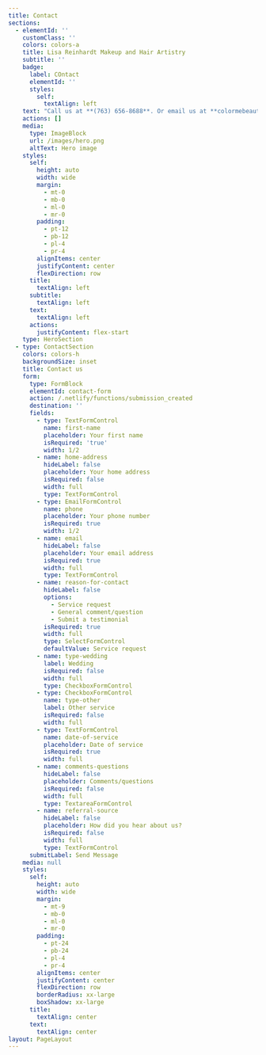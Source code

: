 ```yaml
---
title: Contact
sections:
  - elementId: ''
    customClass: ''
    colors: colors-a
    title: Lisa Reinhardt Makeup and Hair Artistry
    subtitle: ''
    badge:
      label: COntact
      elementId: ''
      styles:
        self:
          textAlign: left
    text: "Call us at **(763) 656-8688**. Or email us at **colormebeautiful01@yahoo.com**.\n\nOr visit us at 7860 Vinewood LN N, Suite #20, Maple Grove,\_MN\_55369. We are located inside Salons by JC. In-Studio is by appointment only\n"
    actions: []
    media:
      type: ImageBlock
      url: /images/hero.png
      altText: Hero image
    styles:
      self:
        height: auto
        width: wide
        margin:
          - mt-0
          - mb-0
          - ml-0
          - mr-0
        padding:
          - pt-12
          - pb-12
          - pl-4
          - pr-4
        alignItems: center
        justifyContent: center
        flexDirection: row
      title:
        textAlign: left
      subtitle:
        textAlign: left
      text:
        textAlign: left
      actions:
        justifyContent: flex-start
    type: HeroSection
  - type: ContactSection
    colors: colors-h
    backgroundSize: inset
    title: Contact us
    form:
      type: FormBlock
      elementId: contact-form
      action: /.netlify/functions/submission_created
      destination: ''
      fields:
        - type: TextFormControl
          name: first-name
          placeholder: Your first name
          isRequired: 'true'
          width: 1/2
        - name: home-address
          hideLabel: false
          placeholder: Your home address
          isRequired: false
          width: full
          type: TextFormControl
        - type: EmailFormControl
          name: phone
          placeholder: Your phone number
          isRequired: true
          width: 1/2
        - name: email
          hideLabel: false
          placeholder: Your email address
          isRequired: true
          width: full
          type: TextFormControl
        - name: reason-for-contact
          hideLabel: false
          options:
            - Service request
            - General comment/question
            - Submit a testimonial
          isRequired: true
          width: full
          type: SelectFormControl
          defaultValue: Service request
        - name: type-wedding
          label: Wedding
          isRequired: false
          width: full
          type: CheckboxFormControl
        - type: CheckboxFormControl
          name: type-other
          label: Other service
          isRequired: false
          width: full
        - type: TextFormControl
          name: date-of-service
          placeholder: Date of service
          isRequired: true
          width: full
        - name: comments-questions
          hideLabel: false
          placeholder: Comments/questions
          isRequired: false
          width: full
          type: TextareaFormControl
        - name: referral-source
          hideLabel: false
          placeholder: How did you hear about us?
          isRequired: false
          width: full
          type: TextFormControl
      submitLabel: Send Message
    media: null
    styles:
      self:
        height: auto
        width: wide
        margin:
          - mt-9
          - mb-0
          - ml-0
          - mr-0
        padding:
          - pt-24
          - pb-24
          - pl-4
          - pr-4
        alignItems: center
        justifyContent: center
        flexDirection: row
        borderRadius: xx-large
        boxShadow: xx-large
      title:
        textAlign: center
      text:
        textAlign: center
layout: PageLayout
---
```

